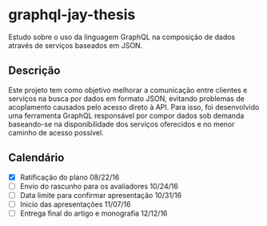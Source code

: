 # graphql-jay-thesis

Estudo sobre o uso da linguagem GraphQL na composição de dados através de serviços baseados em JSON.

## Descrição

Este projeto tem como objetivo melhorar a comunicação entre clientes e serviços na busca por dados em formato JSON, evitando problemas de acoplamento causados pelo acesso direto à API. Para isso, foi desenvolvido uma ferramenta GraphQL responsável por compor dados sob demanda baseando-se na disponibilidade dos serviços oferecidos e no menor caminho de acesso possível.

## Calendário

- [x] Ratificação do plano 08/22/16
- [ ] Envio do rascunho para os avaliadores 10/24/16
- [ ] Data limite para confirmar apresentação 10/31/16
- [ ] Inicio das apresentações 11/07/16
- [ ] Entrega final do artigo e monografia 12/12/16
